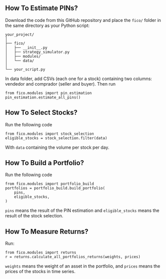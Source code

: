 ## How To Estimate PINs?
Download the code from this GitHub repository and place the `fico/` folder in the same directory as your Python script:

    your_project/
    │
    ├── fico/
    │   ├── __init__.py
    │   ├── strategy_simulator.py
    │   ├── modules/
    │   └── data/
    │
    └── your_script.py

In data folder, add CSVs (each one for a stock) containing two columns: vendedor and comprador (seller and buyer). Then run 

```python3
from fico.modules import pin_estimation
pin_estimation.estimate_all_pins()
```    

## How To Select Stocks?
Run the following code

```python3
from fico.modules import stock_selection
eligible_stocks = stock_selection.filter(data)
```

With `data` containing the volume per stock per day.

## How To Build a Portfolio?

Run the following code

```python3
from fico.modules import portfolio_build
portfolios = portfolio_build.build_portfolio(
    pins,
    eligible_stocks,
)
```

`pins` means the result of the PIN estimation and `eligible_stocks` means the result of the stock selection.

## How To Measure Returns? 

Run:
```python3
from fico.modules import returns
r = returns.calculate_all_portfolios_returns(weights, prices)
```
`weights` means the weight of an asset in the portfolio, and `prices` means the prices of the stocks in time series.
